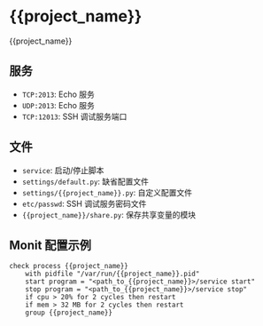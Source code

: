 {{project_name}}
========

{{project_name}}

服务
----

- `TCP:2013`: Echo 服务
- `UDP:2013`: Echo 服务
- `TCP:12013`: SSH 调试服务端口

文件
----

- `service`: 启动/停止脚本
- `settings/default.py`: 缺省配置文件
- `settings/{{project_name}}.py`: 自定义配置文件
- `etc/passwd`: SSH 调试服务密码文件
- `{{project_name}}/share.py`: 保存共享变量的模块 

Monit 配置示例
--------------

	check process {{project_name}}
	    with pidfile "/var/run/{{project_name}}.pid"
	    start program = "<path_to_{{project_name}}>/service start"
	    stop program = "<path_to_{{project_name}}>/service stop"
	    if cpu > 20% for 2 cycles then restart
	    if mem > 32 MB for 2 cycles then restart
	    group {{project_name}}
